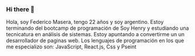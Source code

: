 ### Hi there 👋

<!--
**FedeMas1/FedeMas1** is a ✨ _special_ ✨ repository because its `README.md` (this file) appears on your GitHub profile.

Here are some ideas to get you started:

- 🔭 I’m currently working on ...
- 🌱 I’m currently learning ...
- 👯 I’m looking to collaborate on ...
- 🤔 I’m looking for help with ...
- 💬 Ask me about ...
- 📫 How to reach me: ...
- 😄 Pronouns: ...
- ⚡ Fun fact: ...
-->
Hola, soy Federico Masera, tengo 22 años y soy argentino. Estoy terminando del bootcamp de programación de Soy Henry y estudiando una tecnicatura en análisis de sistemas.
Estoy apuntando a convertirme un un desarrollador de paginas web.
Los lenguajes de programación en los que me especializo son: JavaScript, React.js, Css y Pseint
